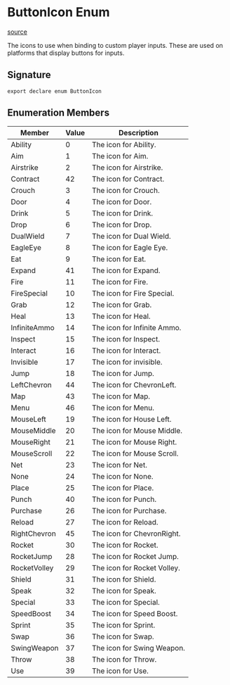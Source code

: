 # ButtonIcon Enum

[source](https://developers.meta.com/horizon-worlds/reference/2.0.0/core_buttonicon)

The icons to use when binding to custom player inputs. These are used on platforms that display buttons for inputs.

## Signature

```
export declare enum ButtonIcon
```

## Enumeration Members

| Member | Value | Description |
| --- | --- | --- |
| Ability | 0 | The icon for Ability. |
| Aim | 1 | The icon for Aim. |
| Airstrike | 2 | The icon for Airstrike. |
| Contract | 42 | The icon for Contract. |
| Crouch | 3 | The icon for Crouch. |
| Door | 4 | The icon for Door. |
| Drink | 5 | The icon for Drink. |
| Drop | 6 | The icon for Drop. |
| DualWield | 7 | The icon for Dual Wield. |
| EagleEye | 8 | The icon for Eagle Eye. |
| Eat | 9 | The icon for Eat. |
| Expand | 41 | The icon for Expand. |
| Fire | 11 | The icon for Fire. |
| FireSpecial | 10 | The icon for Fire Special. |
| Grab | 12 | The icon for Grab. |
| Heal | 13 | The icon for Heal. |
| InfiniteAmmo | 14 | The icon for Infinite Ammo. |
| Inspect | 15 | The icon for Inspect. |
| Interact | 16 | The icon for Interact. |
| Invisible | 17 | The icon for invisible. |
| Jump | 18 | The icon for Jump. |
| LeftChevron | 44 | The icon for ChevronLeft. |
| Map | 43 | The icon for Map. |
| Menu | 46 | The icon for Menu. |
| MouseLeft | 19 | The icon for House Left. |
| MouseMiddle | 20 | The icon for Mouse Middle. |
| MouseRight | 21 | The icon for Mouse Right. |
| MouseScroll | 22 | The icon for Mouse Scroll. |
| Net | 23 | The icon for Net. |
| None | 24 | The icon for None. |
| Place | 25 | The icon for Place. |
| Punch | 40 | The icon for Punch. |
| Purchase | 26 | The icon for Purchase. |
| Reload | 27 | The icon for Reload. |
| RightChevron | 45 | The icon for ChevronRight. |
| Rocket | 30 | The icon for Rocket. |
| RocketJump | 28 | The icon for Rocket Jump. |
| RocketVolley | 29 | The icon for Rocket Volley. |
| Shield | 31 | The icon for Shield. |
| Speak | 32 | The icon for Speak. |
| Special | 33 | The icon for Special. |
| SpeedBoost | 34 | The icon for Speed Boost. |
| Sprint | 35 | The icon for Sprint. |
| Swap | 36 | The icon for Swap. |
| SwingWeapon | 37 | The icon for Swing Weapon. |
| Throw | 38 | The icon for Throw. |
| Use | 39 | The icon for Use. |